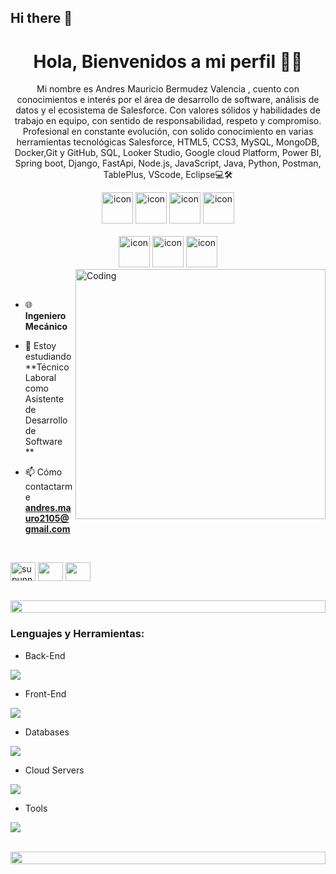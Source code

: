 ## Hi there 👋

<h1 align="center">Hola, Bienvenidos a mi perfil 👋🏼</h1>

<p align="center">
Mi nombre es Andres Mauricio Bermudez Valencia , cuento con conocimientos e interés por el área de desarrollo de software, análisis de datos y el ecosistema de Salesforce. Con valores sólidos y habilidades de trabajo en equipo, con sentido de responsabilidad, respeto y compromiso. Profesional en constante evolución, con solido conocimiento en varias herramientas tecnológicas Salesforce, HTML5, CCS3, MySQL, MongoDB, Docker,Git y GitHub, SQL, Looker Studio, Google cloud Platform, Power BI, Spring boot, Django, FastApi, Node.js, JavaScript, Java, Python, Postman, TablePlus, VScode, Eclipse💻🛠️</p>


<div align="center">
  <img src="https://techstack-generator.vercel.app/java-icon.svg" alt="icon" width="50" height="50" />
  <img src="https://techstack-generator.vercel.app/python-icon.svg" alt="icon" width="50" height="50" />
  <img src="https://techstack-generator.vercel.app/js-icon.svg" alt="icon"width="50" height="50" />
 <img src="https://techstack-generator.vercel.app/mysql-icon.svg" alt="icon" width="50" height="50" />
</div>

<br>

<div align="center">
  <img src="https://techstack-generator.vercel.app/docker-icon.svg" alt="icon" width="50" height="50" />
  <img src="https://techstack-generator.vercel.app/github-icon.svg" alt="icon" width="50" height="50" />
  <img src="https://techstack-generator.vercel.app/gitlab-icon.svg" alt="icon" width="50" height="50" />
</div>

<img align="right" alt="Coding" width="400" src="https://user-images.githubusercontent.com/74038190/229223263-cf2e4b07-2615-4f87-9c38-e37600f8381a.gif">
<br><br>

- 🌐  **Ingeniero Mecánico**

- 📱  Estoy estudiando **Técnico Laboral como Asistente de Desarrollo de Software **
  
- 📫 Cómo contactarme **andres.mauro2105@gmail.com**

<br>

<p align="left">
<a href="https://www.linkedin.com/in/mauriciobermudez/" target="blank"><img align="center" src="https://github.com/Mauro2105" alt="supunnanayakkara" height="30" width="40" /></a>
<a href="https://www.facebook.com/andreesmauriicioo.beermudezvalenciia/" target="blank"><img align="center" src="https://raw.githubusercontent.com/rahuldkjain/github-profile-readme-generator/master/src/images/icons/Social/facebook.svg"  height="30" width="40" /></a>
<a href="https://www.instagram.com/mauroandres3/" target="blank"><img align="center" src="https://raw.githubusercontent.com/rahuldkjain/github-profile-readme-generator/master/src/images/icons/Social/instagram.svg" height="30" width="40" /></a>
</p>
<br>

<img src="https://i.imgur.com/dBaSKWF.gif" height="20" width="100%">

<h3 align="left">Lenguajes y Herramientas: </h3>

- Back-End
<p align="left">
  <a href="https://skillicons.dev">
    <img src="https://skillicons.dev/icons?i=java,nodejs,py,spring,fastapi,express,rabbitmq" />
  </a>
</p>

- Front-End
<p align="left">
  <a href="https://skillicons.dev">
    <img src="https://skillicons.dev/icons?i=js,npm" />
  </a>
</p>

- Databases
<p align="left">
  <a href="https://skillicons.dev">
    <img src="https://skillicons.dev/icons?i=mongodb,mysql,postgresql" />
  </a>
</p>

- Cloud Servers
<p align="left">
  <a href="https://skillicons.dev">
    <img src="https://skillicons.dev/icons?i=gcp" />
  </a>
</p>

- Tools
<p align="left">
  <a href="https://skillicons.dev">
    <img src="https://skillicons.dev/icons?i=git,github,docker,idea,vscode,postman,discord,linkedin,trailhead" />
  </a>
</p>

<br/>

<img src="https://i.imgur.com/dBaSKWF.gif" height="20" width="100%">

